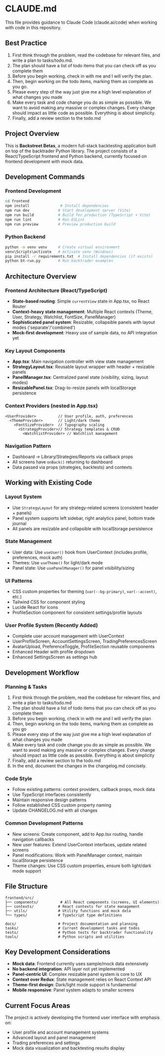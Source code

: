 # CLAUDE.md

This file provides guidance to Claude Code (claude.ai/code) when working with code in this repository.

## Best Practice

1. First think through the problem, read the codebase for relevant files, and write a plan to tasks/todo.md.
2. The plan should have a list of todo items that you can check off as you complete them
3. Before you begin working, check in with me and I will verify the plan.
4. Then, begin working on the todo items, marking them as complete as you go.
5. Please every step of the way just give me a high level explanation of what changes you made
6. Make every task and code change you do as simple as possible. We want to avoid making any massive or complex changes. Every change should impact as little code as possible. Everything is about simplicity.
7. Finally, add a review section to the todo.md

## Project Overview

This is **Backstreet Betas**, a modern full-stack backtesting application built on top of the backtrader Python library. The project consists of a React/TypeScript frontend and Python backend, currently focused on frontend development with mock data.

## Development Commands

### Frontend Development
```bash
cd frontend
npm install              # Install dependencies
npm run dev             # Start development server (Vite)
npm run build           # Build for production (TypeScript + Vite)
npm run lint            # Run ESLint
npm run preview         # Preview production build
```

### Python Backend
```bash
python -m venv venv     # Create virtual environment
venv\Scripts\activate   # Activate venv (Windows)
pip install -r requirements.txt  # Install dependencies (if exists)
python bt-run.py        # Run backtrader examples
```

## Architecture Overview

### Frontend Architecture (React/TypeScript)
- **State-based routing**: Simple `currentView` state in App.tsx, no React Router
- **Context-heavy state management**: Multiple React contexts (Theme, User, Strategy, Watchlist, FontSize, PanelManager)
- **Sophisticated panel system**: Resizable, collapsible panels with layout modes ('separate'/'combined')
- **Mock-first development**: Heavy use of sample data, no API integration yet

### Key Layout Components
- **App.tsx**: Main navigation controller with view state management
- **StrategyLayout.tsx**: Reusable layout wrapper with header + resizable panels
- **PanelManager.tsx**: Centralized panel state (visibility, sizing, layout modes)
- **ResizablePanel.tsx**: Drag-to-resize panels with localStorage persistence

### Context Providers (nested in App.tsx)
```tsx
<UserProvider>          // User profile, auth, preferences
  <ThemeProvider>       // Light/dark theme
    <FontSizeProvider>  // Typography scaling
      <StrategyProvider>// Strategy templates & CRUD
        <WatchlistProvider> // Watchlist management
```

### Navigation Pattern
- Dashboard → Library/Strategies/Reports via callback props
- All screens have `onBack()` returning to dashboard
- Data passed via props (strategies, backtests) and contexts

## Working with Existing Code

### Layout System
- Use `StrategyLayout` for any strategy-related screens (consistent header + panels)
- Panel system supports left sidebar, right analytics panel, bottom trade journal
- All panels are resizable and collapsible with localStorage persistence

### State Management
- User data: Use `useUser()` hook from UserContext (includes profile, preferences, mock auth)
- Themes: Use `useTheme()` for light/dark mode
- Panel state: Use `usePanelManager()` for panel visibility/sizing

### UI Patterns
- CSS custom properties for theming (`var(--bg-primary)`, `var(--accent)`, etc.)
- Tailwind CSS for component styling
- Lucide React for icons
- ProfileSection component for consistent settings/profile layouts

### User Profile System (Recently Added)
- Complete user account management with UserContext
- UserProfileScreen, AccountSettingsScreen, TradingPreferencesScreen
- AvatarUpload, PreferenceToggle, ProfileSection reusable components
- Enhanced Header with profile dropdown
- Enhanced SettingsScreen as settings hub

## Development Workflow

### Planning & Tasks
1. First think through the problem, read the codebase for relevant files, and write a plan to tasks/todo.md
2. The plan should have a list of todo items that you can check off as you complete them
3. Before you begin working, check in with me and I will verify the plan
4. Then, begin working on the todo items, marking them as complete as you go
5. Please every step of the way just give me a high level explanation of what changes you made
6. Make every task and code change you do as simple as possible. We want to avoid making any massive or complex changes. Every change should impact as little code as possible. Everything is about simplicity
7. Finally, add a review section to the todo.md
8. In the end, document the changes in the changelog.md concisely.

### Code Style
- Follow existing patterns: context providers, callback props, mock data
- Use TypeScript interfaces consistently
- Maintain responsive design patterns
- Follow established CSS custom property naming
- Update CHANGELOG.md with all changes

### Common Development Patterns
- New screens: Create component, add to App.tsx routing, handle navigation callbacks
- New user features: Extend UserContext interfaces, update related screens
- Panel modifications: Work with PanelManager context, maintain localStorage persistence
- Theme changes: Use CSS custom properties, ensure both light/dark mode support

## File Structure

```
frontend/src/
├── components/          # All React components (screens, UI elements)
├── contexts/           # React contexts for state management
├── utils/              # Utility functions and mock data
└── types/              # TypeScript type definitions

docs/                   # Project documentation and planning
tasks/                  # Current development tasks and todos
tests/                  # Python tests for backtrader functionality
tools/                  # Python scripts and utilities
```

## Key Development Considerations

- **Mock data**: Frontend currently uses sample/mock data extensively
- **No backend integration**: API layer not yet implemented
- **Panel-centric UI**: Complex resizable panel system is core to UX
- **Context over Redux**: State management relies on React Context API
- **Theme-first design**: Dark/light mode support is fundamental
- **Mobile responsive**: Panel system adapts to smaller screens

## Current Focus Areas

The project is actively developing the frontend user interface with emphasis on:
- User profile and account management systems
- Advanced layout and panel management
- Trading preferences and settings
- Mock data visualization and backtesting results display

